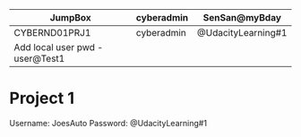 | JumpBox | cyberadmin | SenSan@myBday |
|---------|:-----------|:-------------:|
| CYBERND01PRJ1 | cyberadmin | @UdacityLearning#1 | 13.77.108.188 |
| Add local user pwd - user@Test1 |

# Project 1
Username: JoesAuto
Password: @UdacityLearning#1